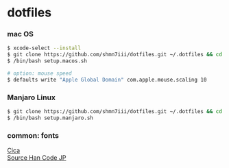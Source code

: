 # dotfiles

### mac OS

```bash
$ xcode-select --install
$ git clone https://github.com/shmn7iii/dotfiles.git ~/.dotfiles && cd .dotfiles
$ /bin/bash setup.macos.sh
```

```bash
# option: mouse speed
$ defaults write "Apple Global Domain" com.apple.mouse.scaling 10
```

### Manjaro Linux

```bash
$ git clone https://github.com/shmn7iii/dotfiles.git ~/.dotfiles && cd .dotfiles
$ /bin/bash setup.manjaro.sh
```

### common: fonts

[Cica](https://github.com/miiton/Cica)  
[Source Han Code JP](https://github.com/adobe-fonts/source-han-code-jp)
